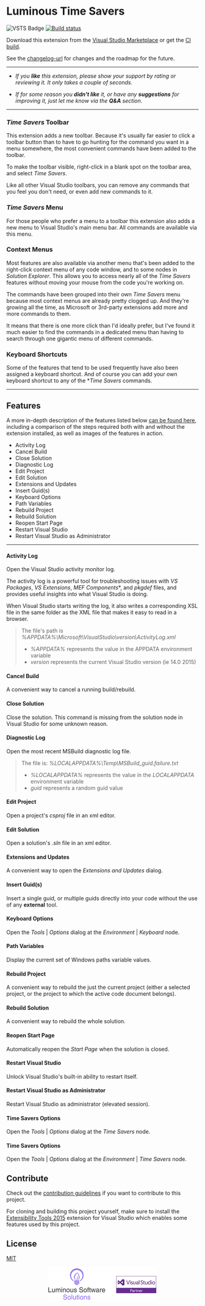 # Luminous Time Savers

![VSTS Badge][vsts-badge-url]
[![Build status][appveyor-status]][appveyor-url]

Download this extension from the [Visual Studio Marketplace][marketplace-url]
or get the [CI build][ci-build-url].

See the [changelog-url]
for changes and the roadmap for the future.

[appveyor]: https://ci.appveyor.com/api/projects/status/la50f40vw7qys7b3?svg=true
[time-savers]: https://ci.appveyor.com/project/YannDuran/time-savers
[gallery]: https://visualstudiogallery.msdn.microsoft.com/049c7ac5-ba44-4a72-b4ee-7be7fb1b0edd
[changelog]: https://github.com/yannduran/time-savers/blob/master/CHANGELOG.md
[ci-build]: http://vsixgallery.com/extension/049c7ac5-ba44-4a72-b4ee-7be7fb1b0edd/

---

- *If you **like** this extension, please show your support by rating or reviewing it.
It only takes a couple of seconds.*

- *If for some reason you **didn't like** it, or have any **suggestions** for improving it,
just let me know via the **Q&A** section.*

---

### *Time Savers* Toolbar
This extension adds a new toolbar.
Because it's usually far easier to click a toolbar button than to have to go hunting for
the command you want in a menu somewhere,
the most convenient commands have been added to the toolbar.

To make the toolbar visible, right-click in a blank spot on the toolbar area,
and select *Time Savers*.

Like all other Visual Studio toolbars, you can remove any commands that you feel you don't need,
or even add new commands to it.

### *Time Savers* Menu
For those people who prefer a menu to a toolbar this extension also adds a new menu to
Visual Studio's main menu bar. All commands are available via this menu.

### Context Menus
Most features are also available via another menu that's been added to the
right-click context menu of any code window, and to some nodes in *Solution Explorer*.
This allows you to access nearly all of the *Time Savers* features
without moving your mouse from the code you're working on.

The commands have been grouped into their own *Time Savers* menu because most context menus
are already pretty clogged up. And they're growing all the time,
as Microsoft or 3rd-party extensions add more and more commands to them.

It means that there is one more click than I'd ideally prefer,
but I've found it much easier to find the commands in a dedicated menu
than having to search through one gigantic menu of different commands.

### Keyboard Shortcuts
Some of the features that tend to be used frequently have also been assigned a keyboard shortcut.
And of course you can add your own keyboard shortcut to any of the **Time Savers* commands.

---

## Features

A more in-depth description of the features listed below [can be found here][features-url],
including a comparison of the steps required both with and without the extension installed,
as well as images of the features in action.

- Activity Log
- Cancel Build
- Close Solution
- Diagnostic Log
- Edit Project
- Edit Solution
- Extensions and Updates
- Insert Guid(s)
- Keyboard Options
- Path Variables
- Rebuild Project
- Rebuild Solution
- Reopen Start Page
- Restart Visual Studio
- Restart Visual Studio as Administrator

---

#### Activity Log
Open the Visual Studio activity monitor log.

The activity log is a powerful tool for troubleshooting issues with *VS Packages*, *VS Extensions*,
*MEF Components**, and *pkgdef* files, and provides useful insights into what Visual Studio is doing.

When Visual Studio starts writing the log, it also writes a corresponding XSL file in the same folder
as the XML file that makes it easy to read in a browser.

>The file's path is *%APPDATA%\Microsoft\VisualStudio\version\ActivityLog.xml*
>
>- *%APPDATA%* represents the value in the APPDATA environment variable
>- *version* represents the current Visual Studio version (ie 14.0 2015)

#### Cancel Build
A convenient way to cancel a running build/rebuild.

#### Close Solution
Close the solution.
This command is missing from the solution node in Visual Studio for some unknown reason.

#### Diagnostic Log
Open the most recent MSBuild diagnostic log file.

>The file is: *%LOCALAPPDATA%\Temp\MSBuild_guid.failure.txt*
>
>- *%LOCALAPPDATA%* represents the value in the *LOCALAPPDATA* environment variable
>- *guid* represents a random guid value

#### Edit Project
Open a project's *csproj* file in an xml editor.

#### Edit Solution
Open a solution's *.sln* file in an xml editor.

#### Extensions and Updates
A convenient way to open the *Extensions and Updates* dialog.

#### Insert Guid(s)
Insert a single guid, or multiple guids directly into your code without the use of any **external** tool.

#### Keyboard Options
Open the *Tools* | *Options* dialog at the *Environment* | *Keyboard* node.

#### Path Variables
Display the current set of Windows paths variable values.

#### Rebuild Project
A convenient way to rebuild the just the current project
(either a selected project, or the project to which the active code document belongs).

#### Rebuild Solution
A convenient way to rebuild the whole solution.

#### Reopen Start Page
Automatically reopen the *Start Page* when the solution is closed.

#### Restart Visual Studio
Unlock Visual Studio's built-in ability to restart itself.

#### Restart Visual Studio as Administrator
Restart Visual Studio as administrator (elevated session).

#### Time Savers Options
Open the *Tools* | *Options* dialog at the *Time Savers* node.

#### Time Savers Options
Open the *Tools* | *Options* dialog at the *Environment* | *Time Savers* node.

## Contribute
Check out the [contribution guidelines][contributing-url]
if you want to contribute to this project.

For cloning and building this project yourself, make sure to install the
[Extensibility Tools 2015](https://visualstudiogallery.msdn.microsoft.com/ab39a092-1343-46e2-b0f1-6a3f91155aa6)
extension for Visual Studio which enables some features used by this project.

## License
[MIT](LICENSE)

<div style="text-align:center">
    <img src="art/lss-vsip.png" />
</div>

[vsts-badge-url]: https://lumiinus.visualstudio.com/_apis/public/build/definitions/c31b2195-e4da-4ad9-a64c-e1712d313703/15/badge
[appveyor-status]: https://ci.appveyor.com/api/projects/status/tsf4rxwtgtcub741?svg=true
[appveyor-url]: https://ci.appveyor.com/project/luminous-software/time-savers
[gallery-url]: https://visualstudiogallery.msdn.microsoft.com/049c7ac5-ba44-4a72-b4ee-7be7fb1b0edd
[marketplace-url]: https://marketplace.visualstudio.com/vsgallery/049c7ac5-ba44-4a72-b4ee-7be7fb1b0edd
[features-url]: https://luminous-software.solutions/time-savers/
[changelog-url]: https://github.com/luminous-software/time-savers/blob/master/CHANGELOG.md
[ci-build-url]: http://vsixgallery.com/extension/049c7ac5-ba44-4a72-b4ee-7be7fb1b0edd/
[contributing-url]: https://github.com/luminous-software/time-savers/blob/master/.github/CONTRIBUTING.md
[extensibility-tools-url]: https://visualstudiogallery.msdn.microsoft.com/ab39a092-1343-46e2-b0f1-6a3f91155aa6

